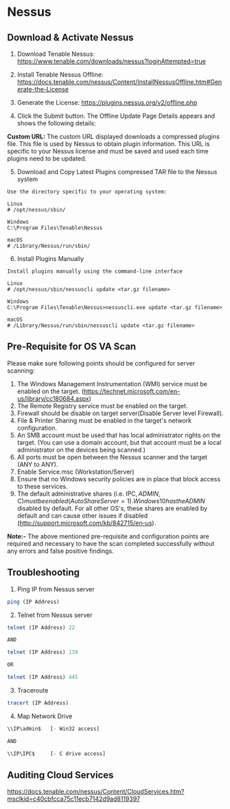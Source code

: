 # Nessus

## Download & Activate Nessus

1. Download Tenable Nessus: https://www.tenable.com/downloads/nessus?loginAttempted=true

2. Install Tenable Nessus Offline: https://docs.tenable.com/nessus/Content/InstallNessusOffline.htm#Generate-the-License

3. Generate the License: https://plugins.nessus.org/v2/offline.php

4. Click the Submit button. The Offline Update Page Details appears and shows the following details:

  **Custom URL:** The custom URL displayed downloads a compressed plugins file. This file is used by Nessus to obtain plugin information. This URL is specific to your Nessus license and must be saved and used each time plugins need to be updated.

5. Download and Copy Latest Plugins compressed TAR file to the Nessus system

```
Use the directory specific to your operating system:

Linux
# /opt/nessus/sbin/

Windows
C:\Program Files\Tenable\Nessus

macOS
# /Library/Nessus/run/sbin/
```
6. Install Plugins Manually
```
Install plugins manually using the command-line interface

Linux
# /opt/nessus/sbin/nessuscli update <tar.gz filename>

Windows
C:\Program Files\Tenable\Nessus>nessuscli.exe update <tar.gz filename>

macOS
# /Library/Nessus/run/sbin/nessuscli update <tar.gz filename>
```


## Pre-Requisite for OS VA Scan     

Please make sure following points should be configured for server scanning:

1. The Windows Management Instrumentation (WMI) service must be enabled on the target. (https://technet.microsoft.com/en-us/library/cc180684.aspx)
2. The Remote Registry service must be enabled on the target.
3. Firewall should be disable on target server(Disable Server level Firewall).
4. File & Printer Sharing must be enabled in the target's network configuration.
5. An SMB account must be used that has local administrator rights on the target. (You can use a domain account, but that account must be a local administrator on the devices being scanned.)
6. All ports must be open between the Nessus scanner and the target (ANY to ANY).
7. Enable Service.msc (Workstation/Server)
8. Ensure that no Windows security policies are in place that block access to these services.
9. The default administrative shares (i.e. IPC$, ADMIN$, C$) must be enabled (AutoShareServer = 1). Windows 10 has the ADMIN$ disabled by default. For all other OS's, these shares are enabled by default and can cause other issues if disabled (http://support.microsoft.com/kb/842715/en-us).

**Note:-** The above mentioned pre-requisite and configuration points are required and necessary to have the scan completed successfully without any errors and false positive findings.


## Troubleshooting 
1. Ping IP from Nessus server
```javascript
ping (IP Address) 
```

2. Telnet from Nessus server
```javascript
telnet (IP Address) 22

AND

telnet (IP Address) 139

OR

telnet (IP Address) 445
```

3. Traceroute  
```javascript
tracert (IP Address)
```

4. Map Network Drive
```javascript
\\IP\admin$   [- Win32 access]

AND

\\IP\IPC$     [- C drive access]
```

## Auditing Cloud Services
https://docs.tenable.com/nessus/Content/CloudServices.htm?msclkid=c40cbfcca75c11ecb7142d9ad8119397






